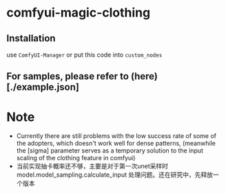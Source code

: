 # comfyui-magic-clothing

## Installation

use `ComfyUI-Manager` or put this code into `custom_nodes`


## For samples, please refer to (here)[./example.json]


# Note

* Currently there are still problems with the low success rate of some of the adopters, which doesn't work well for dense patterns, (meanwhile the [sigma] parameter serves as a temporary solution to the input scaling of the clothing feature in comfyui)
* 当前实现抽卡概率还不够，主要是对于第一次unet采样时model.model_sampling.calculate_input 处理问题。还在研究中，先释放一个版本